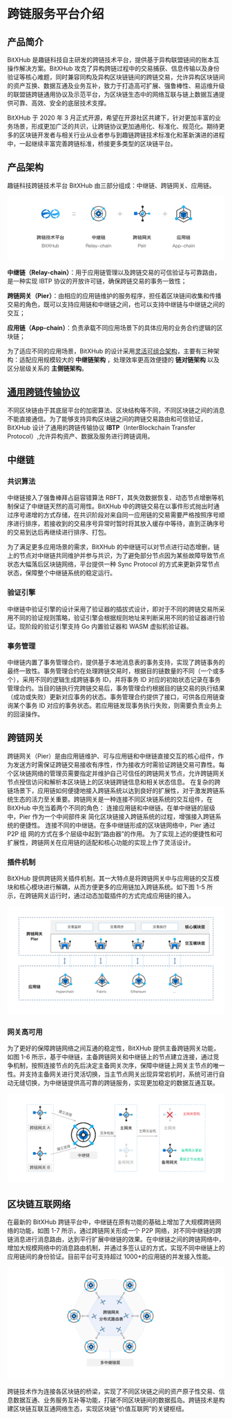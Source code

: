 # 跨链服务平台介绍

## 产品简介

BitXHub 是趣链科技自主研发的跨链技术平台，提供基于异构联盟链间的账本互操作解决方案。BitXHub 攻克了异构跨链过程中的交易捕获、信息传输以及身份验证等核心难题，同时兼容同构及异构区块链链间的跨链交易，允许异构区块链间的资产互换、数据互通及业务互补，致力于打造高可扩展、强鲁棒性、易运维升级的联盟链跨链通用协议及示范平台，为区块链生态中的网络互联与链上数据互通提供可靠、高效、安全的底层技术支撑。

BitXHub 于 2020 年 3 月正式开源，希望在开源社区共建下，针对更加丰富的业务场景，形成更加广泛的共识，让跨链协议更加通用化、标准化、规范化。期待更多的区块链开发者与相关行业从业者参与到趣链跨链技术标准化和革新演进的进程中，一起继续丰富完善跨链标准，桥接更多类型的区块链平台。

## 产品架构

趣链科技跨链技术平台 BitXHub 由三部分组成：中继链、跨链网关、应用链。

![Arch](../../assets/arch.png)

**中继链（Relay-chain）**：用于应用链管理以及跨链交易的可信验证与可靠路由，是一种实现 IBTP 协议的开放许可链，确保跨链交易的事务一致性；

**跨链网关（Pier）**：由相应的应用链维护的服务程序，担任着区块链间收集和传播交易的角色，既可以支持应用链和中继链之间，也可以支持中继链与中继链之间的交互；

**应用链（App-chain）**：负责承载不同应用场景下的具体应用的业务合约逻辑的区块链；

为了适应不同的应用场景，BitXHub 的设计采用[灵活可组合架构](../../architecture/flexible_arch/)，主要有三种架构：适配应用规模较大的 **中继链架构** ，处理效率更高效便捷的 **链对链架构** 以及区分层级关系的 **主侧链架构**。

## [通用跨链传输协议](../../design/ibtp/)

不同区块链由于其底层平台的加密算法、区块结构等不同，不同区块链之间的消息不能直接通信。为了能够支持异构区块链之间的跨链交易路由和可信验证，BitXHub 设计了通用的跨链传输协议 **IBTP**（InterBlockchain Transfer Protocol）,允许异构资产、数据及服务进行跨链调用。


## 中继链

### 共识算法

中继链接入了强鲁棒拜占庭容错算法 RBFT，其失效数据恢复、动态节点增删等机制保证了中继链天然的高可用性。BitXHub 中的跨链交易在以事件形式抛出时通过序号递增的方式存储，在共识阶段对来自同一应用链的交易需要严格按照序号顺序进行排序，若接收到的交易序号异常时暂时将其放入缓存中等待，直到正确序号的交易到达后再继续进行排序、打包。

为了满足更多应用场景的需求，BitXHub 的中继链可以对节点进行动态增删，链上的节点对中继链共同维护并参与共识，为了避免部分节点因为某些故障导致节点状态大幅落后区块链网络，平台提供一种 Sync Protocol 的方式来更新异常节点状态，保障整个中继链系统的稳定运行。

### 验证引擎

中继链中验证引擎的设计采用了验证器的插拔式设计，即对于不同的跨链交易所采用不同的验证规则策略，验证引擎会根据规则地址来判断采用不同的验证器进行验证。现阶段的验证引擎支持 Go 内置验证器和 WASM 虚拟机验证器。

### 事务管理

中继链内置了事务管理合约，提供基于本地消息表的事务支持，实现了跨链事务的最终一致性。事务管理合约在处理跨链交易时，根据目的链数量的不同（一个或多个），采用不同的逻辑生成跨链事务 ID，并将事务 ID 对应的初始状态记录在事务管理合约。当目的链执行完跨链交易后，事务管理合约根据目的链交易的执行结果（成功或失败）更新对应事务的状态。事务管理合约提供了接口，可供各应用链查询某个事务 ID 对应的事务状态。若应用链发现事务执行失败，则需要负责业务上的回滚操作。

## 跨链网关

跨链网关（Pier）是由应用链维护、可与应用链和中继链直接交互的核心组件，作为发送方时需保证跨链交易接收有序性，作为接收方时需验证跨链交易可靠性。每个区块链网络的管理员需要指定并维护自己可信任的跨链网关节点，允许跨链网关节点授信访问和解析本区块链上的区块链跨链信息和相关状态信息。
在复杂的跨链场景下，应用链如何便捷地接入跨链系统以达到良好的扩展性，对于激发跨链系统生态的活力至关重要。跨链网关是一种连接不同区块链系统的交互组件，在 BitXHub 中充当着两个不同的角色：
连接应用链和中继链。在单中继链的层级中，Pier 作为一个中间部件来 简化区块链接入跨链系统的过程，增强接入跨链系统的便捷性。
连接不同的中继链。在多中继链形成的区块链网络中，Pier 通过 P2P 组 网的方式在多个层级中起到“路由器”的作用。
为了实现上述的便捷性和可扩展性，跨链网关在应用链的适配和核心功能的实现上作了灵活设计。

### 插件机制

BitXHub 提供跨链网关插件机制，其一大特点是将跨链网关中与应用链的交互模块和核心模块进行解耦，从而方便更多的应用链加入跨链系统。如下图 1-5 所示，在跨链网关运行时，通过动态加载插件的方式完成应用链的接入。

![Plugin](../../assets/plugin.png)

### 网关高可用

为了更好的保障跨链网络之间互通的稳定性，BitXHub 提供主备跨链网关功能，如图 1-6 所示，基于中继链，主备跨链网关和中继链上的节点建立连接，通过竞争机制，按照连接节点的先后决定主备网关次序，保障中继链上网关主节点的唯一性。并支持主备网关进行灵活切换，当主节点网关出现异常宕机时，系统可进行自动无缝切换，为中继链提供高可靠的跨链服务，实现更加稳定的数据互通互联。

![HA](../../assets/ha.png)

## 区块链互联网络

在最新的 BitXHub 跨链平台中，中继链在原有功能的基础上增加了大规模跨链网络的功能，如图 1-7 所示，通过跨链网关形成一个 P2P 网络，对不同中继链的跨链消息进行消息路由，达到平行扩展中继链的效果。在中继链之间的跨链网络中，增加大规模网络中的消息路由机制，并通过多签认证的方式，实现不同中继链上的应用链间的身份验证。目前平台可支持超过 1000+的应用链的并发接入性能。

![Large scale](../../assets/large-scale.png)

跨链技术作为连接各区块链的桥梁，实现了不同区块链之间的资产原子性交易、信息数据互通、业务服务互补等功能，打破不同区块链间的数据孤岛。跨链技术是构建区块链互联互通网络生态，实现区块链“价值互联网”的关键枢纽。
